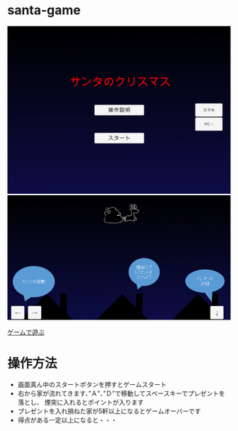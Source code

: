 # santa-game

![タイトル](docs/images/title.png)
![ゲーム画面](docs/images/setumei.png)


<a href="https://khtaaa.github.io/santa-game/santageme/" target="_blank">ゲームで遊ぶ</a>


# 操作方法
- 画面真ん中のスタートボタンを押すとゲームスタート
- 右から家が流れてきます、”Ａ”、”Ｄ”で移動してスペースキーでプレゼントを落とし、
煙突に入れるとポイントが入ります
- プレゼントを入れ損ねた家が5軒以上になるとゲームオーバーです
- 得点がある一定以上になると・・・
